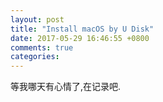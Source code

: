 ```yaml
---
layout: post
title: "Install macOS by U Disk"
date: 2017-05-29 16:46:55 +0800
comments: true
categories: 
---  
```

等我哪天有心情了,在记录吧.

